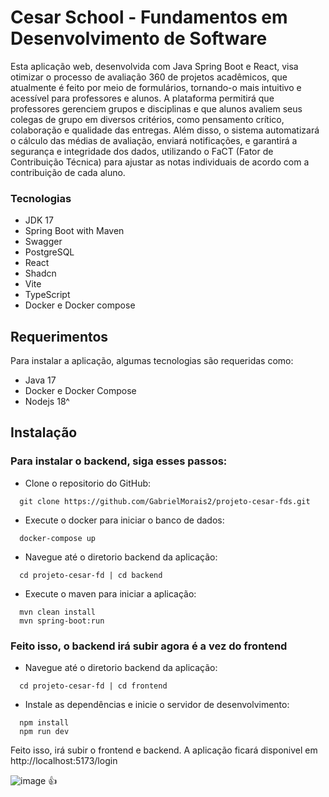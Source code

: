 # Cesar School - Fundamentos em Desenvolvimento de Software

Esta aplicação web, desenvolvida com Java Spring Boot e React, visa otimizar o processo de avaliação 360 de projetos acadêmicos, que atualmente é feito por meio de formulários, tornando-o mais intuitivo e acessível para professores e alunos. A plataforma permitirá que professores gerenciem grupos e disciplinas e que alunos avaliem seus colegas de grupo em diversos critérios, como pensamento crítico, colaboração e qualidade das entregas. Além disso, o sistema automatizará o cálculo das médias de avaliação, enviará notificações, e garantirá a segurança e integridade dos dados, utilizando o FaCT (Fator de Contribuição Técnica) para ajustar as notas individuais de acordo com a contribuição de cada aluno.

### Tecnologias

- JDK 17
- Spring Boot with Maven
- Swagger
- PostgreSQL
- React
- Shadcn
- Vite
- TypeScript
- Docker e Docker compose

## Requerimentos

Para instalar a aplicação, algumas tecnologias são requeridas como:

- Java 17
- Docker e Docker Compose
- Nodejs 18^

## Instalação

### Para instalar o backend, siga esses passos:

- Clone o repositorio do GitHub:

```shel
  git clone https://github.com/GabrielMorais2/projeto-cesar-fds.git
```

- Execute o docker para iniciar o banco de dados:

```shel
  docker-compose up
```

- Navegue até o diretorio backend da aplicação:

```shel
  cd projeto-cesar-fd | cd backend
```

- Execute o maven para iniciar a aplicação:

```shel
  mvn clean install
  mvn spring-boot:run
```

### Feito isso, o backend irá subir agora é a vez do frontend

- Navegue até o diretorio backend da aplicação:

```shel
  cd projeto-cesar-fd | cd frontend
```

- Instale as dependências e inicie o servidor de desenvolvimento:
  
```shel
  npm install
  npm run dev
```

Feito isso, irá subir o frontend e backend. A aplicação ficará disponivel em  http://localhost:5173/login

![image](https://github.com/user-attachments/assets/c4bef6c1-07ac-4818-8718-68218f578fd0) 👍
